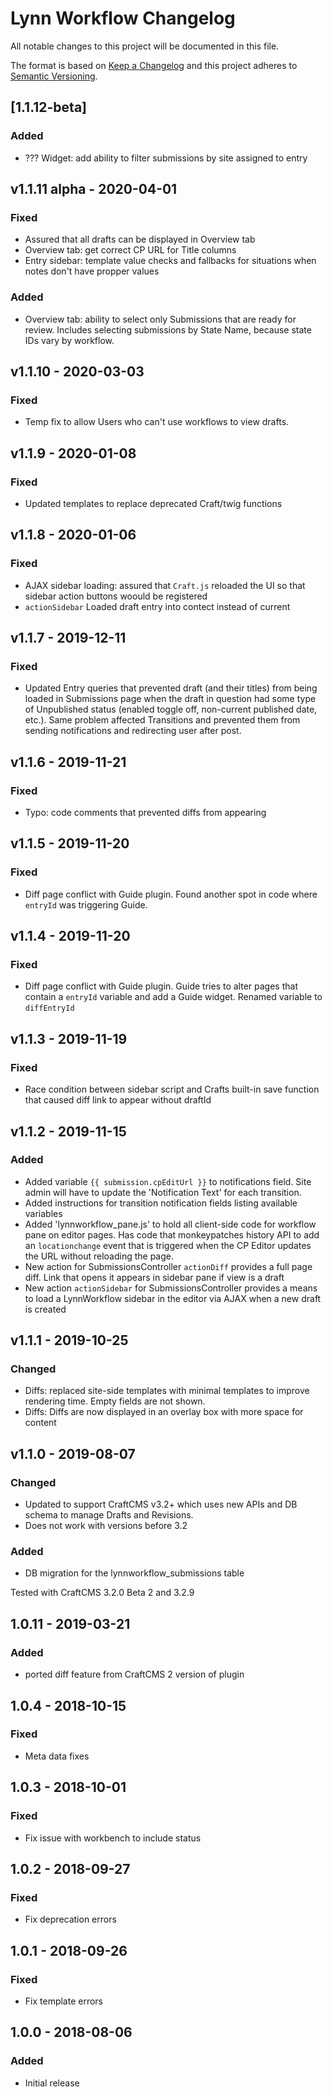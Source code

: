 # Lynn Workflow Changelog

All notable changes to this project will be documented in this file.

The format is based on [Keep a Changelog](http://keepachangelog.com/) and this project adheres to [Semantic Versioning](http://semver.org/).

## [1.1.12-beta]
### Added
- ??? Widget: add ability to filter submissions by site assigned to entry

## v1.1.11 alpha - 2020-04-01
### Fixed
- Assured that all drafts can be displayed in Overview tab
- Overview tab: get correct CP URL for Title columns
- Entry sidebar: template value checks and fallbacks for situations when notes don't have propper values

### Added
- Overview tab: ability to select only Submissions that are ready for review. Includes selecting submissions by State Name, because state IDs vary by workflow. 

## v1.1.10 - 2020-03-03
### Fixed
- Temp fix to allow Users who can't use workflows to view drafts.

## v1.1.9 - 2020-01-08
### Fixed
- Updated templates to replace deprecated Craft/twig functions

## v1.1.8 - 2020-01-06
### Fixed
- AJAX sidebar loading: assured that `Craft.js` reloaded the UI so that sidebar action buttons woould be registered
- `actionSidebar` Loaded draft entry into contect instead of current

## v1.1.7 - 2019-12-11
### Fixed
- Updated Entry queries that prevented draft (and their titles) from being loaded in Submissions page when the draft in question had some type of Unpublished status (enabled toggle off, non-current published date, etc.). Same problem affected Transitions and prevented them from sending notifications and redirecting user after post.

## v1.1.6 - 2019-11-21
### Fixed
- Typo: code comments that prevented diffs from appearing

## v1.1.5 - 2019-11-20
### Fixed
- Diff page conflict with Guide plugin. Found another spot in code where `entryId` was triggering Guide.

## v1.1.4 - 2019-11-20
### Fixed
- Diff page conflict with Guide plugin. Guide tries to alter pages that contain a `entryId` variable and add a Guide widget. Renamed variable to `diffEntryId`

## v1.1.3 - 2019-11-19
### Fixed
- Race condition between sidebar script and Crafts built-in save function that caused diff link to appear without draftId

## v1.1.2 - 2019-11-15
### Added
- Added variable `{{ submission.cpEditUrl }}` to notifications field. Site admin will have to update the 'Notification Text' for each transition.
- Added instructions for transition notification fields listing available variables
- Added 'lynnworkflow_pane.js' to hold all client-side code for workflow pane on editor pages. Has code that monkeypatches history API to add an `locationchange` event that is triggered when the CP Editor updates the URL without reloading the page.
- New action for SubmissionsController `actionDiff` provides a full page diff. Link that opens it appears in sidebar pane if view is a draft
- New action `actionSidebar` for SubmissionsController provides a means to load a LynnWorkflow sidebar in the editor via AJAX when a new draft is created

## v1.1.1 - 2019-10-25
### Changed
- Diffs: replaced site-side templates with minimal templates to improve rendering time. Empty fields are not shown.
- Diffs: Diffs are now displayed in an overlay box with more space for content

## v1.1.0 - 2019-08-07
### Changed
- Updated to support CraftCMS v3.2+ which uses new APIs and DB schema to manage Drafts and Revisions.
- Does not work with versions before 3.2

### Added
- DB migration for the lynnworkflow_submissions table

Tested with CraftCMS 3.2.0 Beta 2 and 3.2.9

## 1.0.11 - 2019-03-21
### Added
- ported diff feature from CraftCMS 2 version of plugin

## 1.0.4 - 2018-10-15
### Fixed
- Meta data fixes

## 1.0.3 - 2018-10-01
### Fixed
- Fix issue with workbench to include status

## 1.0.2 - 2018-09-27
### Fixed
- Fix deprecation errors

## 1.0.1 - 2018-09-26
### Fixed
- Fix template errors

## 1.0.0 - 2018-08-06
### Added
- Initial release
